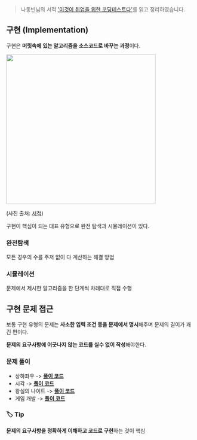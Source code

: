 > 나동빈님의 서적 ['이것이 취업을 위한 코딩테스트다'](https://play.google.com/store/books/details/%EB%82%98%EB%8F%99%EB%B9%88_%EC%9D%B4%EA%B2%83%EC%9D%B4_%EC%B7%A8%EC%97%85%EC%9D%84_%EC%9C%84%ED%95%9C_%EC%BD%94%EB%94%A9_%ED%85%8C%EC%8A%A4%ED%8A%B8%EB%8B%A4_with_%ED%8C%8C%EC%9D%B4%EC%8D%AC?id=vBz-DwAAQBAJ)를 읽고 정리하였습니다.



## 구현 (Implementation)

구현은 **머릿속에 있는 알고리즘을 소스코드로 바꾸는 과정**이다.

<img src="https://user-images.githubusercontent.com/71204049/135657180-eaa17461-b799-4b8f-bb1d-b1974dd0bfd2.png" width="400" />

(사진 출처: [서적](https://play.google.com/store/books/details/%EB%82%98%EB%8F%99%EB%B9%88_%EC%9D%B4%EA%B2%83%EC%9D%B4_%EC%B7%A8%EC%97%85%EC%9D%84_%EC%9C%84%ED%95%9C_%EC%BD%94%EB%94%A9_%ED%85%8C%EC%8A%A4%ED%8A%B8%EB%8B%A4_with_%ED%8C%8C%EC%9D%B4%EC%8D%AC?id=vBz-DwAAQBAJ))



구현이 핵심이 되는 대표 유형으로 완전 탐색과 시뮬레이션이 있다.

### 완전탐색

모든 경우의 수를 주저 없이 다 계산하는 해결 방법

### 시뮬레이션

문제에서 제시한 알고리즘을 한 단계씩 차례대로 직접 수행



## 구현 문제 접근

보통 구현 유형의 문제는 **사소한 입력 조건 등을 문제에서 명시**해주며 문제의 길이가 꽤 긴 편이다.

**문제의 요구사항에 어긋나지 않는 코드를 실수 없이 작성**해야한다.





### 문제 풀이

- 상하좌우 -> **[풀이 코드 ](https://github.com/kseungwoo/algorithm-problem-solving/blob/master/thiscodingtest/implementation/%EC%83%81%ED%95%98%EC%A2%8C%EC%9A%B0.py)**
- 시각 -> **[풀이 코드](https://github.com/kseungwoo/algorithm-problem-solving/blob/master/thiscodingtest/implementation/%EC%8B%9C%EA%B0%81.py)**
- 왕실의 나이트 -> **[풀이 코드](https://github.com/kseungwoo/algorithm-problem-solving/blob/master/thiscodingtest/implementation/%EC%99%95%EC%8B%A4%EC%9D%98%20%EB%82%98%EC%9D%B4%ED%8A%B8.py)**
- 게임 개발 -> **[풀이 코드 ](https://github.com/kseungwoo/algorithm-problem-solving/blob/master/thiscodingtest/implementation/%EA%B2%8C%EC%9E%84%20%EA%B0%9C%EB%B0%9C.py)**  



### :label: Tip

**문제의 요구사항을 정확하게 이해하고 코드로 구현**하는 것이 핵심